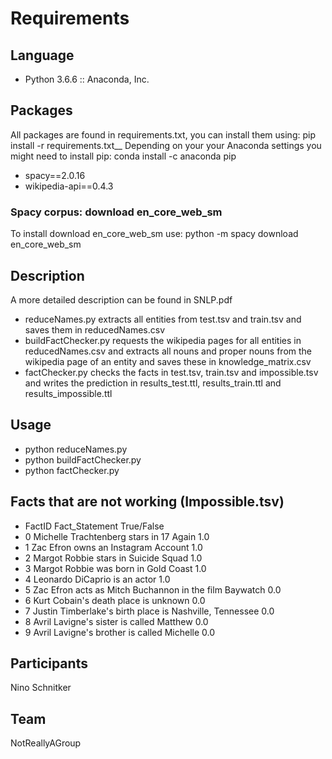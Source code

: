 # Requirements
## Language
- Python 3.6.6 :: Anaconda, Inc.
## Packages
All packages are found in requirements.txt, you can install them using: pip install -r requirements.txt__
Depending on your your Anaconda settings you might need to install pip: conda install -c anaconda pip
- spacy==2.0.16
- wikipedia-api==0.4.3
### Spacy corpus: download en_core_web_sm
To install download en_core_web_sm use: python -m spacy download en_core_web_sm
## Description
A more detailed description can be found in SNLP.pdf
- reduceNames.py extracts all entities from test.tsv and train.tsv and saves them in reducedNames.csv
- buildFactChecker.py requests the wikipedia pages for all entities in reducedNames.csv and extracts all nouns and proper nouns from the wikipedia page of an entity and saves these in knowledge_matrix.csv
- factChecker.py checks the facts in test.tsv, train.tsv and impossible.tsv and writes the prediction in results_test.ttl, results_train.ttl and results_impossible.ttl
## Usage
- python reduceNames.py
- python buildFactChecker.py
- python factChecker.py
## Facts that are not working (Impossible.tsv)
- FactID	Fact_Statement	True/False
- 0	Michelle Trachtenberg stars in 17 Again	1.0
- 1	Zac Efron owns an Instagram Account	1.0
- 2	Margot Robbie stars in Suicide Squad	1.0
- 3	Margot Robbie was born in Gold Coast	1.0
- 4	Leonardo DiCaprio is an actor	1.0
- 5	Zac Efron acts as Mitch Buchannon in the film Baywatch	0.0
- 6	Kurt Cobain's death place is unknown	0.0
- 7	Justin Timberlake's birth place is Nashville, Tennessee	0.0
- 8	Avril Lavigne's sister is called Matthew	0.0
- 9	Avril Lavigne's brother is called Michelle	0.0
## Participants
Nino Schnitker
## Team
NotReallyAGroup